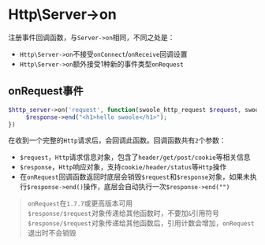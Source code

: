 # Http\Server->on

注册事件回调函数，与`Server->on`相同，不同之处是：

* `Http\Server->on`不接受`onConnect`/`onReceive`回调设置
* `Http\Server->on`额外接受1种新的事件类型`onRequest`

onRequest事件
-----
```php
$http_server->on('request', function(swoole_http_request $request, swoole_http_response $response) {
     $response->end("<h1>hello swoole</h1>");
})
```
在收到一个完整的`Http`请求后，会回调此函数。回调函数共有`2`个参数：

* `$request`，`Http`请求信息对象，包含了`header/get/post/cookie`等相关信息
* `$response`，`Http`响应对象，支持`cookie/header/status`等`Http`操作
* 在`onRequest`回调函数返回时底层会销毁`$request`和`$response`对象，如果未执行`$response->end()`操作，底层会自动执行一次`$response->end("")`

> `onRequest`在`1.7.7`或更高版本可用  
> `$response/$request`对象传递给其他函数时，不要加`&`引用符号  
> `$response/$request`对象传递给其他函数后，引用计数会增加，`onRequest`退出时不会销毁

